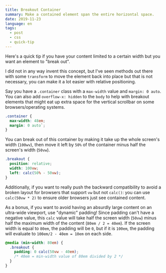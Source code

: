 ```yaml
---
title: Breakout Container
summary: Make a contained element span the entire horizontal space.
date: 2019-11-23
language: en
tags:
  - post
  - css
  - quick-tip
---
```


Here's a quick tip if you have your content limited to a certain width but you want an element to "break out".

I did not in any way invent this concept, but I've seen methods out there with some `transform` to move the element back into place but that is not necessary, you can make it a lot easier with relative positioning.

Say you have a `.container` class with a `max-width` value and `margin: 0 auto`. You can also add `overflow-x: hidden` to the `body` to help with breakout elements that might eat up extra space for the vertical scrollbar on some browsers/operating systems.

```css
.container {
  max-width: 48em;
  margin: 0 auto`;
}
```

You can break out of this container by making it take up the whole screen's width (`100wv`), then move it left by `50%` of the container minus half the screen's width (`50vw`).

```css
.breakout {
  position: relative;
  width: 100vw;
  left: calc(50% - 50vw);
}
```

Additionally, if you want to really push the backward compatibility to avoid a broken layout for browsers that support `vw` but not `calc()`: you can use `calc(50vw * 2)` to ensure older browsers just see contained content.

As a bonus, if you want to avoid having an absurdly large content on an ultra-wide viewport, use "dynamic" padding! Since padding can't have a negative value, this `calc` value will take half the screen width (`50vw`) minus half the maximum width of the content (`80em / 2 = 40em`). If the screen width is equal to `80em`, the padding will be `0`, but if it is `100em`, the padding will evaluate to `100em/2 - 40em = 10em` on each side.

```css
@media (min-width: 80em) {
  .breakout {
    padding: 0 calc(50vw - 40em);
    /* 40em = min-width value of 80em divided by 2 */
  }
}
```